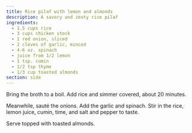 ```yaml
---
title: Rice pilaf with lemon and almonds
description: A savory and zesty rice pilaf
ingredients:
  - 1.5 cups rice
  - 3 cups chicken stock
  - 1 red onion, sliced
  - 2 cloves of garlic, minced
  - 4-6 oz. spinach
  - juice from 1/2 lemon
  - 1 tsp. cumin
  - 1/2 tsp thyme
  - 1/3 cup toasted almonds
section: side
---
```


Bring the broth to a boil. Add rice and simmer covered, about 20 minutes.

Meanwhile, sauté the onions. Add the garlic and spinach. Stir in the rice, lemon juice, cumin, time, and salt and pepper to taste.

Serve topped with toasted almonds.